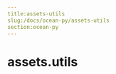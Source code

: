 ```yaml
---
title:assets-utils
slug:/docs/ocean-py/assets-utils
section:ocean-py
---
```

<a name="assets.utils"></a>
# assets.utils

